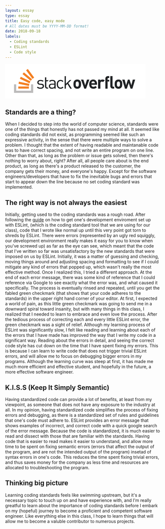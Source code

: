 ```yaml
---
layout: essay
type: essay
title: Easy code, easy mode
# All dates must be YYYY-MM-DD format!
date: 2018-09-18
labels:
  - Coding standards
  - ESLint
  - Code style
---
```


<img class="ui right spaced image" src="../images/stackoverflow.png">

## Standards are a thing?
When I decided to step into the world of computer science, standards were one of the things that honestly has not passed my mind at all. It seemed like coding standards did not exist, as programming seemed like such an expressive activity, in the sense that there were multiple ways to solve a problem. I thought that the extent of having readable and maintanable code was to have correct spacing, and not write an entire program on one line. Other than that, as long as the problem or issue gets solved, then there's nothing to worry about, right? After all, all people care about is the end product, as long as there's a product released to the customer, the company gets their money, and everyone's happy. Except for the software engineers/developers that have to fix the inevitable bugs and errors that start to appear down the line because no set coding standard was implemented. 

## The right way is not always the easiest
Initially, getting used to the coding standards was a rough road. After following the [guide](http://courses.ics.hawaii.edu/ics314f18/morea/coding-standards/experience-install-eslint.html) on how to get one's development enviroment set up with ESLint, (which is the coding standard tool that we are using for our class), code that I wrote like normal up until this very point got torn to shreds by ESLint. There were errors (represented by an ugly red squiggly, our development environment really makes it easy for you to know when you've screwed up) as far as the eye can see, which meant that the code that I've written so far was unsatisfactory by the new standards that were imposed on us by ESLint. Initially, it was a matter of guessing and checking, moving things around and adjusting spacing and formatting to see if I could mitigate any kind of errors that popped up, which wasn't really the most effective method. Once I realized this, I tried a different approach. At the end of each error message, there was some kind of reference that I could reference via Google to see exactly what the error was, and what caused it specifically. The process is eventually rinsed and repeated, until you get the fabled green checkmark (that shows that your code adheres to the standards) in the upper right hand corner of your editor. At first, I expected a world of pain, as this little green checkmark was going to send me in a downward spiral toward insanity, but with many things in this class, I realized that I needed to learn to embrace and even love the process. After the tedious process of correcting each and every little ESLint error, the green checkmark was a sight of relief. Although my learning process of ESLint was significantly slow, I felt like reading and learning about each of the errors that I have made has improved the way that I write my code in a significant way. Reading about the errors in detail, and seeing the correct code style has cut down on the time that I have spent fixing my errors. This is because I can learn to write code that does not trigger trivial ESLint errors, and will allow me to focus on debugging bigger errors in my programs. Although the learning curve was steep at first, it has made me much more efficient and effective student, and hopefully in the future, a more effective software engineer.

## K.I.S.S (Keep It Simply Semantic)
Having standardized code can provide a lot of benefits, at least from my viewpoint, as someone that does not have any exposure to the industry at all. In my opinion, having standardized code simplifies the process of fixing errors and debugging, as there is a standardized set of rules and guidelines that one's code must adhere to. ESLint provides an error message that shows examples of incorrect, and correct code with a quick google search of the error message. Because the code is standardized, it is much easier to read and dissect with those that are familiar with the standards. Having code that is easier to read makes it easier to understand, and allow more time to be spent on fixing semantic errors (errors that affect the output of the program, and are not the intended output of the program) insetad of syntax errors in one's code. This reduces the time spent fixing trivial errors, and thus saves money for the company as less time and resources are allocated to troubleshooting the program.

## Thinking big picture
Learning coding standards feels like swimming upstream, but it's a necessary topic to touch up on and have experience with, and I'm really greatful to learn about the importance of coding standards before I embark on my (hopeful) journey to become a proficient and competent software engineer. Like everything else in this class, I hope to learn things that will allow me to become a valuble contributor to numerous projects.
